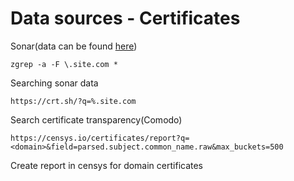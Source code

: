 # Data sources - Certificates

Sonar(data can be found [here](https://scans.io/))

```zgrep -a -F \.site.com * ```

Searching sonar data

```https://crt.sh/?q=%.site.com```

Search certificate transparency(Comodo)

```https://censys.io/certificates/report?q=<domain>&field=parsed.subject.common_name.raw&max_buckets=500```

Create report in censys for domain certificates
